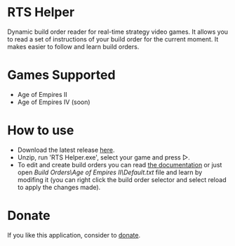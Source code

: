 # RTS Helper
Dynamic build order reader for real-time strategy video games. It allows you to read a set of instructions of your build order for the current moment. It makes easier to follow and learn build orders.

# Games Supported
* Age of Empires II
* Age of Empires IV (soon)

# How to use
* Download the latest release <a href="https://github.com/vixark/RTS-Helper/releases">here</a>.
* Unzip, run 'RTS Helper.exe', select your game and press ▷.
* To edit and create build orders you can read <a href="http://vixark.com/age-of-empires-ii/rts-helper-documentation">the documentation</a> or just open <i>Build Orders\Age of Empires II\Default.txt</i>  file and learn by modifing it (you can right click the build order selector and select reload to apply the changes made).

# Donate
If you like this application, consider to <a href="https://www.paypal.com/donate/?hosted_button_id=RZL9L6X3QZLXW">donate</a>.
